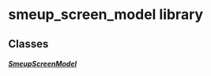 


# smeup_screen_model library











## Classes

##### [SmeupScreenModel](../smeup_models_widgets_smeup_screen_model/SmeupScreenModel-class.md)



 















